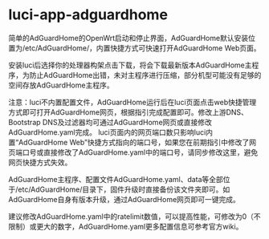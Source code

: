 # luci-app-adguardhome
简单的AdGuardHome的OpenWrt启动和停止界面，AdGuardHome默认安装位置为/etc/AdGuardHome/，内置快捷方式可快速打开AdGuardHome Web页面。

安装luci后选择你的处理器构架点击下载，将会下载最新版本AdGuardHome主程序，为防止AdGuardHome出错，未对主程序进行压缩，部分机型可能没有足够的空间存放AdGuardHome主程序。

注意：luci不内置配置文件，AdGuardHome运行后在luci页面点击web快捷管理方式即可打开AdGuardHome网页，根据指引完成配置即可。修改上游DNS、Bootstrap DNS及过滤器均可通过AdGuardHome网页或直接修改AdGuardHome.yaml完成。
luci页面内的网页端口数只影响luci内置“AdGuardHome Web”快捷方式指向的端口号，如果您在前期指引中修改了网页端口号或直接修改了AdGuardHome.yaml中的端口号，请同步修改这里，避免网页快捷方式失效。

AdGuardHome主程序、配置文件AdGuardHome.yaml、data等全部位于/etc/AdGuardHome/目录下，固件升级时直接备份该文件夹即可。如AdGuardHome自身有版本升级，通过AdGuardHome网页即可一键完成。

建议修改AdGuardHome.yaml中的ratelimit数值，可以提高性能，可修改为0（不限制）或更大的数字，AdGuardHome.yaml更多配置信息可参考官方wiki。
